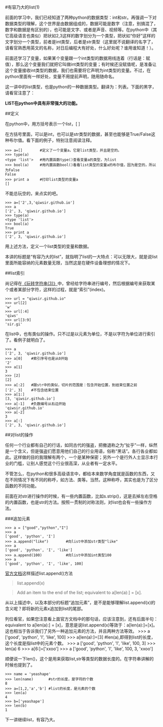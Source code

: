 #有容乃大的list(1)

前面的学习中，我们已经知道了两种python的数据类型：int和str。再强调一下对数据类型的理解，这个世界是由数据组成的，数据可能是数字（注意，别搞混了，数字和数据是有区别的），也可能是文字、或者是声音、视频等。在python中（其它高级语言也类似）把状如2,3这样的数字划分为一个类型，把状如“你好”这样的文字划分一个类型，前者是int类型，后者是str类型（这里就不说翻译的名字了，请看官熟悉用英文的名称，对日后编程大有好处，什么好处呢？谁用谁知道！）。

前面还学习了变量，如果某个变量跟一个int类型的数据用线连着（行话是：赋值），那么这个变量我们就把它叫做int类型的变量；有时候还没赋值呢，是准备让这个变量接收int类型的数据，我们也需要将它声明为int类型的变量。不过，在python里面有一样好处，变量不用提前声明，随用随命名。

这一讲中的list类型，也是python的一种数据类型。翻译为：列表。下面的黑字，请看官注意了：

**LIST在python中具有非常强大的功能。**

##定义

在python中，用方括号表示一个list，[ ]

在方括号里面，可以是int，也可以是str类型的数据，甚至也能够是True/False这种布尔值。看下面的例子，特别注意阅读注释。

    >>> a=[]        #定义了一个变量a，它是list类型，并且是空的。
    >>> type(a)
    <type 'list'>   #用内置函数type()查看变量a的类型，为list
    >>> bool(a)     #用内置函数bool()看看list类型的变量a的布尔值，因为是空的，所以为False
    False
    >>> print a     #打印list类型的变量a
    []

不能总玩空的，来点实的吧。

    >>> a=['2',3,'qiwsir.github.io']
    >>> a
    ['2', 3, 'qiwsir.github.io']
    >>> type(a)
    <type 'list'>
    >>> bool(a)
    True
    >>> print a
    ['2', 3, 'qiwsir.github.io']

用上述方法，定义一个list类型的变量和数据。

本讲的标题是“有容乃大的list”，就指明了list的一大特点：可以无限大，就是说list里面所能容纳的元素数量无限，当然这是在硬件设备理想的情况下。

##list索引

尚记得在[《玩转字符串(3)》](./109.md)中，曾经给字符串进行编号，然后根据编号来获取某个或者某部分字符，这样的过程，就是“索引”(index)。

    >>> url = "qiwsir.github.io"
    >>> url[2]
    'w'
    >>> url[:4]
    'qiws'
    >>> url[3:9]
    'sir.gi'

在list中，也有类似的操作。只不过是以元素为单位，不是以字符为单位进行索引了。看例子就明白了。

    >>> a
    ['2', 3, 'qiwsir.github.io']
    >>> a[0]    #索引序号也是从0开始
    '2'
    >>> a[1]
    3
    >>> [2]
    [2]
    >>> a[:2]   #跟str中的类似，切片的范围是：包含开始位置，到结束位置之前
    ['2', 3]    #不包含结束位置
    >>> a[1:]
    [3, 'qiwsir.github.io']
    >>> a[-1]   #负数编号从右边开始
    'qiwsir.github.io'
    >>> a[-2]
    3
    >>> a[:]
    ['2', 3, 'qiwsir.github.io']

##对list的操作

任何一个行业都有自己的行话，如同古代的强盗，把撤退称之为“扯乎”一样，纵然是一个含义，但是强盗们愿意用他们自己的行业用语，俗称“黑话”。各行各业都如此。这样做的目的我理解有两个，一个是某种保密；另外一个是行外人士显示本行业的门槛，让别人感觉这个行业很高深，从业者有一定水平。

不管怎么，在python和很多高级语言中，都给本来数学角度就是函数的东西，又在不同情况下有不同的称呼，如方法、类等。当然，这种称呼，其实也是为了区分函数的不同功能。

前面在对str进行操作的时候，有一些内置函数，比如s.strip()，这是去掉左右空格的内置函数，也是str的方法。按照一贯制的对称法则，对list也会有一些操作方法。

###追加元素

    >>> a = ["good","python","I"]      
    >>> a
    ['good', 'python', 'I']
    >>> a.append("like")        #向list中添加str类型"like"
    >>> a
    ['good', 'python', 'I', 'like']
    >>> a.append(100)           #向list中添加int类型100
    >>> a
    ['good', 'python', 'I', 'like', 100]

[官方文档](https://docs.python.org/2/tutorial/datastructures.html)这样描述list.append()方法

>list.append(x)

>   Add an item to the end of the list; equivalent to a[len(a):] = [x].

从以上描述中，以及本部分的标题“追加元素”，是不是能够理解list.append(x)的含义呢？即将新的元素x追加到list的尾部。

列位看官，如果您注意看上面官方文档中的那句话，应该注意到，还有后面半句： equivalent to a[len(a):] = [x]，意思是说list.append(x)等效于：a[len(a):]=[x]。这也相当于告诉我们了另外一种追加元素的方法，并且两种方法等效。
    >>> a
    ['good', 'python', 'I', 'like', 100]
    >>> a[len(a):]=[3]      #len(a),即得到list的长度，这个长度是指list中的元素个数。
    >>> a
    ['good', 'python', 'I', 'like', 100, 3]
    >>> len(a)
    6
    >>> a[6:]=['xxoo']
    >>> a
    ['good', 'python', 'I', 'like', 100, 3, 'xxoo']

顺便说一下len()，这个是用来获取list,str等类型的数据长度的。在字符串讲解的时候也提到了。

    >>> name = 'yeashape'
    >>> len(name)       #str的长度，是字符的个数
    8
    >>> a=[1,2,'a','b'] #list的长度，是元素的个数
    >>> len(a)
    4
    >>> b=['yeashape']   
    >>> len(b)
    1

下一讲继续list，有容乃大。
